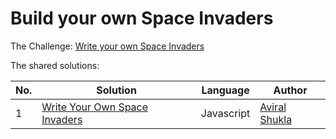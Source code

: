 
# Build your own Space Invaders

The Challenge: [Write your own Space Invaders](https://codingchallenges.fyi/challenges/challenge-space-invaders)

The shared solutions:

| No. | Solution | Language | Author |
|-----|----------|----------|--------|
| 1 | [Write Your Own Space Invaders](https://github.com/viralcodex/space-invaders) | Javascript | [Aviral Shukla](https://github.com/viralcodex) |
